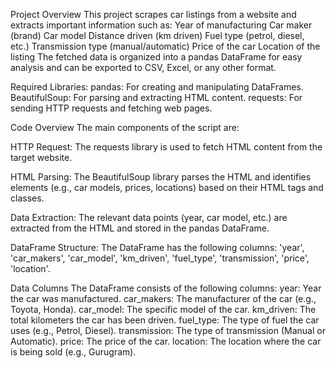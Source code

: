 Project Overview
This project scrapes car listings from a website and extracts important information such as:
Year of manufacturing
Car maker (brand)
Car model
Distance driven (km driven)
Fuel type (petrol, diesel, etc.)
Transmission type (manual/automatic)
Price of the car
Location of the listing
The fetched data is organized into a pandas DataFrame for easy analysis and can be exported to CSV, Excel, or any other format.

Required Libraries:
pandas: For creating and manipulating DataFrames.
BeautifulSoup: For parsing and extracting HTML content.
requests: For sending HTTP requests and fetching web pages.

Code Overview
The main components of the script are:

HTTP Request: The requests library is used to fetch HTML content from the target website.

HTML Parsing: The BeautifulSoup library parses the HTML and identifies elements (e.g., car models, prices, locations) based on their HTML tags and classes.

Data Extraction: The relevant data points (year, car model, etc.) are extracted from the HTML and stored in the pandas DataFrame.

DataFrame Structure: The DataFrame has the following columns: 'year', 'car_makers', 'car_model', 'km_driven', 'fuel_type', 'transmission', 'price', 'location'.

Data Columns
The DataFrame consists of the following columns:
year: Year the car was manufactured.
car_makers: The manufacturer of the car (e.g., Toyota, Honda).
car_model: The specific model of the car.
km_driven: The total kilometers the car has been driven.
fuel_type: The type of fuel the car uses (e.g., Petrol, Diesel).
transmission: The type of transmission (Manual or Automatic).
price: The price of the car.
location: The location where the car is being sold (e.g., Gurugram).
